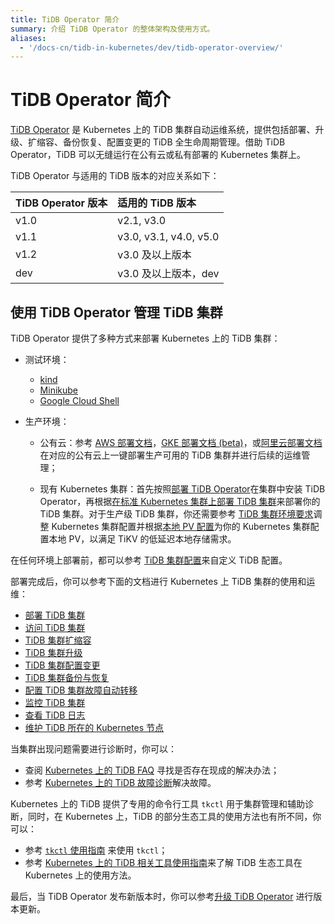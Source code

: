```yaml
---
title: TiDB Operator 简介
summary: 介绍 TiDB Operator 的整体架构及使用方式。
aliases:
  - '/docs-cn/tidb-in-kubernetes/dev/tidb-operator-overview/'
---
```


# TiDB Operator 简介

[TiDB Operator](https://github.com/pingcap/tidb-operator) 是 Kubernetes 上的 TiDB 集群自动运维系统，提供包括部署、升级、扩缩容、备份恢复、配置变更的 TiDB 全生命周期管理。借助 TiDB Operator，TiDB 可以无缝运行在公有云或私有部署的 Kubernetes 集群上。

TiDB Operator 与适用的 TiDB 版本的对应关系如下：

| TiDB Operator 版本 | 适用的 TiDB 版本            |
|:---------------- |:---------------------- |
| v1.0             | v2.1, v3.0             |
| v1.1             | v3.0, v3.1, v4.0, v5.0 |
| v1.2             | v3.0 及以上版本             |
| dev              | v3.0 及以上版本，dev         |

## 使用 TiDB Operator 管理 TiDB 集群

TiDB Operator 提供了多种方式来部署 Kubernetes 上的 TiDB 集群：

+ 测试环境：

    - [kind](get-started.md#使用-kind-创建-kubernetes-集群)
    - [Minikube](get-started.md#使用-minikube-创建-kubernetes-集群)
    - [Google Cloud Shell](https://console.cloud.google.com/cloudshell/open?cloudshell_git_repo=https://github.com/pingcap/docs-tidb-operator&cloudshell_tutorial=zh/deploy-tidb-from-kubernetes-gke.md)

+ 生产环境：

    - 公有云：参考 [AWS 部署文档](deploy-on-aws-eks.md)，[GKE 部署文档 (beta)](deploy-on-gcp-gke.md)，或[阿里云部署文档](deploy-on-alibaba-cloud.md)在对应的公有云上一键部署生产可用的 TiDB 集群并进行后续的运维管理；

    - 现有 Kubernetes 集群：首先按照[部署 TiDB Operator](deploy-tidb-operator.md)在集群中安装 TiDB Operator，再根据[在标准 Kubernetes 集群上部署 TiDB 集群](deploy-on-general-kubernetes.md)来部署你的 TiDB 集群。对于生产级 TiDB 集群，你还需要参考 [TiDB 集群环境要求](prerequisites.md)调整 Kubernetes 集群配置并根据[本地 PV 配置](configure-storage-class.md#本地-pv-配置)为你的 Kubernetes 集群配置本地 PV，以满足 TiKV 的低延迟本地存储需求。

在任何环境上部署前，都可以参考 [TiDB 集群配置](configure-a-tidb-cluster.md)来自定义 TiDB 配置。

部署完成后，你可以参考下面的文档进行 Kubernetes 上 TiDB 集群的使用和运维：

+ [部署 TiDB 集群](deploy-on-general-kubernetes.md)
+ [访问 TiDB 集群](access-tidb.md)
+ [TiDB 集群扩缩容](scale-a-tidb-cluster.md)
+ [TiDB 集群升级](upgrade-a-tidb-cluster.md#升级-tidb-版本)
+ [TiDB 集群配置变更](configure-a-tidb-cluster.md)
+ [TiDB 集群备份与恢复](backup-restore-overview.md)
+ [配置 TiDB 集群故障自动转移](use-auto-failover.md)
+ [监控 TiDB 集群](monitor-a-tidb-cluster.md)
+ [查看 TiDB 日志](view-logs.md)
+ [维护 TiDB 所在的 Kubernetes 节点](maintain-a-kubernetes-node.md)

当集群出现问题需要进行诊断时，你可以：

+ 查阅 [Kubernetes 上的 TiDB FAQ](faq.md) 寻找是否存在现成的解决办法；
+ 参考 [Kubernetes 上的 TiDB 故障诊断](tips.md)解决故障。

Kubernetes 上的 TiDB 提供了专用的命令行工具 `tkctl` 用于集群管理和辅助诊断，同时，在 Kubernetes 上，TiDB 的部分生态工具的使用方法也有所不同，你可以：

+ 参考 [`tkctl` 使用指南](use-tkctl.md) 来使用 `tkctl`；
+ 参考 [Kubernetes 上的 TiDB 相关工具使用指南](tidb-toolkit.md)来了解 TiDB 生态工具在 Kubernetes 上的使用方法。

最后，当 TiDB Operator 发布新版本时，你可以参考[升级 TiDB Operator](upgrade-tidb-operator.md) 进行版本更新。
